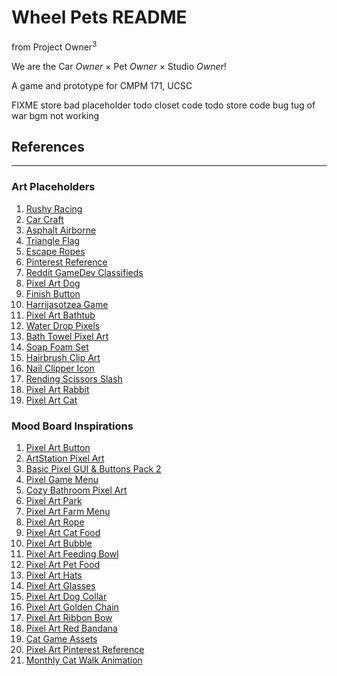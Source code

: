 # Wheel Pets README

from Project Owner<sup>3</sup>

We are the Car *Owner* × Pet *Owner* × Studio *Owner*!

A game and prototype for CMPM 171, UCSC

FIXME store bad placeholder
todo closet code
todo store code
bug tug of war bgm not working

## References
___

### Art Placeholders
1. [Rushy Racing](https://gamezpulse.web.id/game/rushy-racing)
2. [Car Craft](https://car-craft.en.aptoide.com/app)
3. [Asphalt Airborne](https://play.google.com/store/apps/details?id=com.car.racing.asphaltairborne&pli=1)
4. [Triangle Flag](https://creazilla.com/media/clipart/7817762/triangle-flag)
5. [Escape Ropes](https://www.yalecordage.com/product-category/escape-ropes/)
6. [Pinterest Reference](https://www.pinterest.com/pin/70437485420879/)
7. [Reddit GameDev Classifieds](https://www.reddit.com/r/gameDevClassifieds/comments/1ajw3bf/looking_to_hire_pixel_artist_for/)
8. [Pixel Art Dog](https://www.vexels.com/png-svg/preview/320107/cute-dog-in-pixel-art-style)
9. [Finish Button](https://pngtree.com/free-png-vectors/finish-button)
10. [Harrijasotzea Game](https://play.google.com/store/apps/details?id=com.min.harrijasotzea)
11. [Pixel Art Bathtub](https://www.vecteezy.com/vector-art/21847058-bathtub-in-pixel-art-style)
12. [Water Drop Pixels](https://zh.pngtree.com/freepng/water-drop-pixels_8905892.html)
13. [Bath Towel Pixel Art](https://www.shutterstock.com/image-vector/bath-towel-game-pixel-art-retro-2278507601)
14. [Soap Foam Set](https://www.vecteezy.com/png/23265022-soap-foam-set-with-bubbles-carton-light-blue-suds-of-bath-water-shampoo-shaving-mousse)
15. [Hairbrush Clip Art](https://www.creativefabrica.com/product/hairbrush-png-file-cute-clip-art/)
16. [Nail Clipper Icon](https://www.flaticon.com/free-icon/nail-clipper_1581637)
17. [Rending Scissors Slash](https://www.pixilart.com/art/rending-scissors-slash-51ea972a215c4f9)
18. [Pixel Art Rabbit](https://www.vexels.com/png-svg/preview/320106/cute-rabbit-in-pixel-art-style)
19. [Pixel Art Cat](https://www.vexels.com/png-svg/preview/320109/cute-cat-in-pixel-art-style)


### Mood Board Inspirations
1. [Pixel Art Button](https://www.shutterstock.com/search/pixel-art-button)
2. [ArtStation Pixel Art](https://www.artstation.com/artwork/kl4AmA)
3. [Basic Pixel GUI & Buttons Pack 2](https://bdragon1727.itch.io/basic-pixel-gui-and-buttons-pack-2)
4. [Pixel Game Menu](https://www.vecteezy.com/vector-art/46431159-pixel-game-menu-retro-game-buttons-8-bit-game-asset-ui-interface-elements-for-mobile-and-web-game-arcade-game-design-set)
5. [Cozy Bathroom Pixel Art](https://www.freepik.com/premium-ai-image/pixel-art-cozy-bathroom-with-bathtub-toilet-window_350868526.htm)
6. [Pixel Art Park](https://www.shutterstock.com/search/pixel-art-park)
7. [Pixel Art Farm Menu](https://www.vecteezy.com/vector-art/11484147-pixel-art-farm-game-menu-8bit-game-home-screen-landscape-with-barn-mill-silo-background)
8. [Pixel Art Rope](https://www.shutterstock.com/image-vector/vector-pixel-art-rope-isolated-cartoon-1417884737)
9. [Pixel Art Cat Food](https://www.freepik.com/premium-vector/cat-food-pack-pixel-art-style_80985910.htm)
10. [Pixel Art Bubble](https://www.alamy.com/vector-pixel-art-bubble-isolated-image361121497.html)
11. [Pixel Art Feeding Bowl](https://www.freepik.com/premium-vector/pixel-art-illustration-feeding-bowl-pixelated-pet-bowl-pet-feeding-bowl-pixelated-game_226589616.htm)
12. [Pixel Art Pet Food](https://www.vecteezy.com/vector-art/44161186-pixel-art-illustration-pet-food-pixelated-cat-dog-food-cat-dog-pet-food-pixelated-for-the-pixel-art-game-and-icon-for-website-and-game-old-school-retro)
13. [Pixel Art Hats](https://www.freepik.com/premium-vector/different-hats-headgear-pixel-art-set-leprechaun-santa-claus-pirate-witch-hat_33822330.htm)
14. [Pixel Art Glasses](https://www.istockphoto.com/vector/pixel-art-set-isolated-glasses-fashion-gm1278571393-377467066)
15. [Pixel Art Dog Collar](https://www.vecteezy.com/vector-art/44250599-pixel-art-illustration-dog-collar-pixelated-dog-collar-dog-collar-pet-food-pixelated-for-the-pixel-art-game-and-icon-for-website-and-game-old-school-retro)
16. [Pixel Art Golden Chain](https://stock.adobe.com/images/chains-golden-chain-pixel-art-style-chainlet-isolated-vector-illustration-on-white-background-decorative-element-design-template-for-logo-web-app/363435212)
17. [Pixel Art Ribbon Bow](https://www.vecteezy.com/vector-art/23876716-ribbon-bow-tie-game-pixel-art-vector-illustration)
18. [Pixel Art Red Bandana](https://www.vecteezy.com/vector-art/22285250-red-bandana-in-pixel-art-style)
19. [Cat Game Assets](https://itch.io/game-assets/tag-cat)
20. [Pixel Art Pinterest Reference](https://www.pinterest.com/pin/438186238751271511/)
21. [Monthly Cat Walk Animation](https://www.newgrounds.com/art/view/miroko/monthly-cat-walk-animation)
